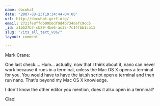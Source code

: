 ```yaml
---
name: docwhat
date: '2007-08-23T19:34:44-04:00'
url: http://docwhat.gerf.org/
email: 2721fe8ffd609b6df0d4b734defc9cd5
_id: a1b527b7-cb29-4be6-ac35-7c14fbb1cb11
slug: "/its_all_text_v06/"
layout: comment

---
```


Mark Crane:

One last check.... Hum... actually, now that I think about it, nano can never work because it runs in a terminal, unless the Mac OS X opens a terminal for you.  You would have to have the iat.sh script open a terminal and then run nano.  That's beyond my Mac OS X knowledge.

I don't know the other editor you mention, does it also open in a terminal?

Ciao!
